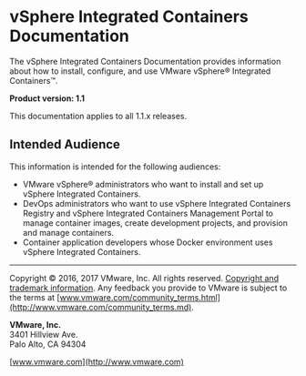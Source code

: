 # vSphere Integrated Containers Documentation

The vSphere Integrated Containers Documentation provides information about how to install, configure, and use VMware vSphere&reg; Integrated Containers&trade;.

**Product version: 1.1**

This documentation applies to all 1.1.x releases.

## Intended Audience

This information is intended for the following audiences:

- VMware vSphere&reg; administrators who want to install and set up vSphere Integrated Containers. 
- DevOps administrators who want to use vSphere Integrated Containers Registry and vSphere Integrated Containers Management Portal to manage container images, create development projects, and provision and manage containers.
- Container application developers whose Docker environment uses vSphere Integrated Containers. 

----------

Copyright &copy; 2016, 2017 VMware, Inc. All rights reserved. [Copyright and trademark information](http://pubs.vmware.com/copyright-trademark.html). Any feedback you provide to VMware is subject to the terms at [www.vmware.com/community_terms.html](http://www.vmware.com/community_terms.md).

**VMware, Inc.**<br>
3401 Hillview Ave.<br>
Palo Alto, CA 94304

[www.vmware.com](http://www.vmware.com)
